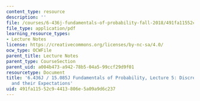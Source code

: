 ```yaml
---
content_type: resource
description: ''
file: /courses/6-436j-fundamentals-of-probability-fall-2018/491fa11552c94413806e5a09a9d6c237_MIT6_436JF18_lec05.pdf
file_type: application/pdf
learning_resource_types:
- Lecture Notes
license: https://creativecommons.org/licenses/by-nc-sa/4.0/
ocw_type: OCWFile
parent_title: Lecture Notes
parent_type: CourseSection
parent_uid: a004b473-a942-78b5-04a5-99ccf29d9f01
resourcetype: Document
title: '6.436J / 15.085J Fundamentals of Probability, Lecture 5: Discrete Random Variables
  and their Expectations'
uid: 491fa115-52c9-4413-806e-5a09a9d6c237
---
```

